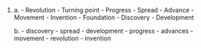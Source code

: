 1.
    a.
        - Revolution
        - Turning point
        - Progress
        - Spread
        - Advance 
        - Movement
        - Invention
        - Foundation
        - Discovery
        - Development

    b.
        - discovery
        - spread
        - development
        - progress
        - advances
        - movement
        - revolution
        - invention
        